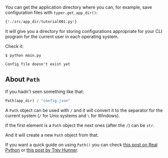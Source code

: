 You can get the application directory where you can, for example, save configuration files with `typer.get_app_dir()`:

```Python hl_lines="9"
{!./src/app_dir/tutorial001.py!}
```

It will give you a directory for storing configurations appropriate for your CLI program for the current user in each operating system.

Check it:

<div class="termy">

```console
$ python main.py

Config file doesn't exist yet
```

</div>

## About `Path`

If you hadn't seen something like that:

```Python
Path(app_dir) / "config.json"
```

A `Path` object can be used with `/` and it will convert it to the separator for the current system (`/` for Unix systems and `\` for Windows).

If the first element is a `Path` object the next ones (after the `/`) can be `str`.

And it will create a new `Path` object from that.

If you want a quick guide on using `Path()` you can check <a href="https://realpython.com/python-pathlib/" target="_blank">this post on Real Python</a> or <a href="https://treyhunner.com/2018/12/why-you-should-be-using-pathlib/" target="_blank">this post by Trey Hunner</a>.
